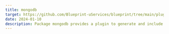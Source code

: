 ```yaml
---
title: mongodb
target: https://github.com/Blueprint-uServices/blueprint/tree/main/plugins/mongodb
date: 2024-01-10
description: Package mongodb provides a plugin to generate and include a mongodb instance in a Blueprint application.The package provides a built\-in mongodb container that provides the server\-side implementation and a go\-client for connecting to the client.
---
```

